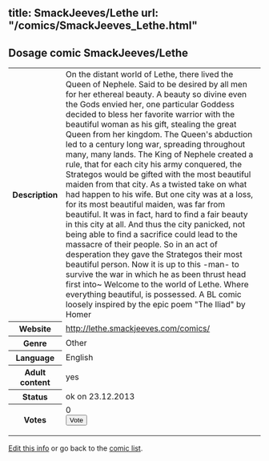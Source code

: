 title: SmackJeeves/Lethe
url: "/comics/SmackJeeves_Lethe.html"
---
Dosage comic SmackJeeves/Lethe
-----------------------------------------

<p id="msg"></p>
<script type="text/javascript">
if (window.location.search === '?edit_info_mail=sent_ok') {
  var elem = document.getElementById("msg");
  elem.innerHTML = 'Edited information sucessfully sent for review, which is usually done daily. Thanks!';
  elem.className = 'ok';
}
</script>
<table class="comicinfo">
<tr>
<th>Description</th><td>On the distant world of Lethe, there lived the Queen of Nephele. Said to be desired by all men for her ethereal beauty. A beauty so divine even the Gods envied her, one particular Goddess decided to bless her favorite warrior with the beautiful woman as his gift, stealing the great Queen from her kingdom. The Queen's abduction led to a century long war, spreading throughout many, many lands. The King of Nephele created a rule, that for each city his army conquered, the Strategos would be gifted with the most beautiful maiden from that city. As a twisted take on what had happen to his wife. But one city was at a loss, for its most beautiful maiden, was far from beautiful. It was in fact, hard to find a fair beauty in this city at all. And thus the city panicked, not being able to find a sacrifice could lead to the massacre of their people. So in an act of desperation they gave the Strategos their most beautiful person. Now it is up to this -man- to survive the war in which he as been thrust head first into~ Welcome to the world of Lethe. Where everything beautiful, is possessed. A BL comic loosely inspired by the epic poem &quot;The Iliad&quot; by Homer</td>
</tr>
<tr>
<th>Website</th><td><a href="http://lethe.smackjeeves.com/comics/">http://lethe.smackjeeves.com/comics/</a></td>
</tr>
<tr>
<th>Genre</th><td>Other</td>
</tr>
<tr>
<th>Language</th><td>English</td>
</tr>
<tr>
<th>Adult content</th><td>yes</td>
</tr>
<tr>
<th>Status</th><td>ok on 23.12.2013</td>
</tr>
<tr>
<th>Votes</th><td>0
<form action="http://gaecounter.appspot.com/count/" method="POST">
<input name="name" type="hidden" value="SmackJeeves_Lethe"/>
<input name="uid" type="hidden" id="voteuid" value=""/>
<input type="submit" value="Vote"/>
</form>
</td>
</tr>
</table>
<script type="text/javascript">
var ua = navigator.userAgent;
document.getElementById("voteuid").value = ua.replace(/[^a-zA-Z0-9\._:]/g , "_");;
</script>

[Edit this info](SmackJeeves_Lethe_edit.html) or go back to the [comic list](../comic-index.html).
